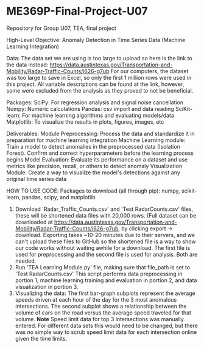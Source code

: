 # ME369P-Final-Project-U07
Repository for Group U07, TEA, final project

High-Level Objective:
Anomaly Detection in Time Series Data (Machine Learning Integration)

Data:
The data set we are using is too large to upload so here is the link to the data instead: https://data.austintexas.gov/Transportation-and-Mobility/Radar-Traffic-Counts/i626-g7ub
For our computers, the dataset was too large to save in Excel, so only the first 1 million rows were used in this project. All variable descriptions can be found at the link, however, some were excluded from the analysis as they proved to not be beneficial.

Packages:
SciPy: For regression analysis and signal noise cancellation
Numpy: Numeric calculations
Pandas: csv import and data reading
SciKit-learn: For machine learning algorithms and evaluating models/data
Matplotlib: To visualize the results in plots, figures, images, etc

Deliverables:
Module Preprocessing: Process the data and standardize it in preparation for machine learning integration
Machine Learning module: Train a model to detect anomalies in the preprocessed data (Isolation Forest). Confirm and correct hyperparameters before the learning process begins
Model Evaluation: Evaluate its performance on a dataset and use metrics like precision, recall, or others to detect anomaly
Visualization Module: Create a way to visualize the model's detections against any original time series data

HOW TO USE CODE:
Packages to download (all through pip): numpy, scikit-learn, pandas, scipy, and matplotlib 
1. Download 'Radar_Traffic_Counts.csv' and 'Test RadarCounts.csv' files, these will be shortened data files with 20,000 rows. (Full dataset can be downloaded at https://data.austintexas.gov/Transportation-and-Mobility/Radar-Traffic-Counts/i626-g7ub, by clicking export -> download. Exporting takes ~10-20 minutes due to their servers, and we can't upload these files to GitHub so the shortened file is a way to show our code works without waiting awhile for a download. The first file is used for preprocessing and the second file is used for analysis. Both are needed.
2. Run 'TEA Learning Module.py' file, making sure that file_path is set to 'Test RadarCounts.csv' This script performs data preprocessing in portion 1, machine learning training and evaluation in portion 2, and data visualization in portion 3.
3. Visualizing the data: The first bar-graph subplots represent the average speeds driven at each hour of the day for the 3 most anomalous intersections. The second subplot shows a relationship between the volume of cars on the road versus the average speed traveled for that volume. **Note** Speed limit data for top 3 intersections was manually entered. For different data sets this would need to be changed, but there was no simple way to scrub speed limit data for each intersection online given the time limits.
